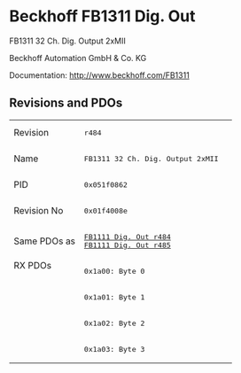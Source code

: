 # Beckhoff FB1311 Dig. Out

FB1311 32 Ch. Dig. Output 2xMII

Beckhoff Automation GmbH & Co. KG

Documentation: <a href="http://www.beckhoff.com/FB1311">http://www.beckhoff.com/FB1311</a>

## Revisions and PDOs
<table>
<tr >
<td class="first">Revision</td>
<td ><pre>r484</pre></td>
</tr>
<tr >
<td class="first">Name</td>
<td ><pre>FB1311 32 Ch. Dig. Output 2xMII</pre></td>
</tr>
<tr >
<td class="first">PID</td>
<td ><pre>0x051f0862</pre></td>
</tr>
<tr >
<td class="first">Revision No</td>
<td ><pre>0x01f4008e</pre></td>
</tr>
<tr >
<td class="first">Same PDOs as</td>
<td ><pre><a href="FB1111+Dig.+Out">FB1111 Dig. Out r484</a><br/><a href="FB1111+Dig.+Out">FB1111 Dig. Out r485</a></pre></td>
</tr>
<tr class="rxpdo pdosection">
<td class="first" rowspan=4 valign=top>RX PDOs</td>
<td><pre>0x1a00: Byte 0</pre></td>
<td></td>
</tr>
<tr class="rxpdo pdosection">
<td class="first"><pre>0x1a01: Byte 1</pre></td>
</tr>
<tr class="rxpdo pdosection">
<td class="first"><pre>0x1a02: Byte 2</pre></td>
</tr>
<tr class="rxpdo pdosection">
<td class="first"><pre>0x1a03: Byte 3</pre></td>
</tr>
</table>
